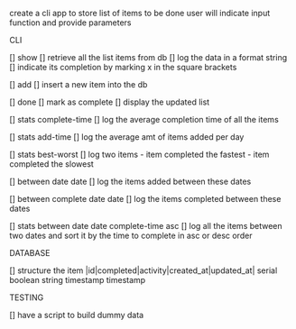 create a cli app to store list of items to be done
user will indicate input function and provide parameters 


CLI 

[] show 
	[] retrieve all the list items from db
	[] log the data in a format string
	[] indicate its completion by marking x in the square brackets

[] add
	[] insert a new item into the db

[] done
	[] mark as complete
	[] display the updated list

[] stats complete-time
	[] log the average completion time of all the items

[] stats add-time
	[] log the average amt of items added per day

[] stats best-worst
	[] log two items
		- item completed the fastest
		- item completed the slowest

[] between date date
	[] log the items added between these dates

[] between complete date date
	[] log the items completed between these dates

[] stats between date date complete-time asc
	[] log all the items between two dates and sort it by the time to complete in asc or desc order

DATABASE

[] structure the item
|id|completed|activity|created_at|updated_at|
serial boolean string timestamp timestamp


TESTING

[] have a script to build dummy data
